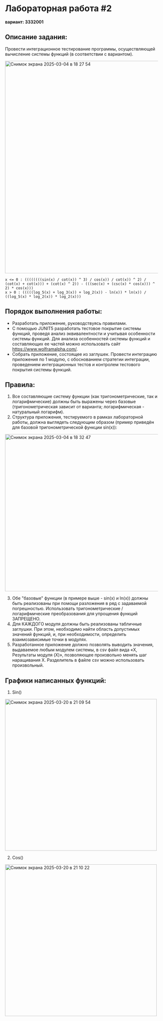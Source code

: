 # Лабораторная работа #2

**вариант: 3332001**

## Описание задания: 

Провести интеграционное тестирование программы, осуществляющей вычисление системы функций (в соответствии с вариантом).

<img width="700" alt="Снимок экрана 2025-03-04 в 18 27 54" src="https://github.com/user-attachments/assets/1ef3a310-104e-49a5-b529-e8b4788aded6" />

```
x <= 0 : ((((((((sin(x) / cot(x)) ^ 3) / cos(x)) / cot(x)) ^ 2) / (cot(x) + cot(x))) + (cot(x) ^ 2)) - (((sec(x) + (csc(x) * cos(x))) ^ 2) * cos(x)))
x > 0 : (((((log_5(x) + log_3(x)) + log_2(x)) - ln(x)) * ln(x)) / ((log_5(x) * log_2(x)) * log_2(x)))
```

## Порядок выполнения работы:

- Разработать приложение, руководствуясь правилами.
- С помощью JUNIT5 разработать тестовое покрытие системы функций, проведя анализ эквивалентности и учитывая особенности системы функций. Для анализа особенностей системы функций и составляющих ее частей можно использовать сайт https://www.wolframalpha.com/.
- Собрать приложение, состоящее из заглушек. Провести интеграцию приложения по 1 модулю, с обоснованием стратегии интеграции, проведением интеграционных тестов и контролем тестового покрытия системы функций.

## Правила: 

1. Все составляющие систему функции (как тригонометрические, так и логарифмические) должны быть выражены через базовые (тригонометрическая зависит от варианта; логарифмическая - натуральный логарифм).
2. Структура приложения, тестируемого в рамках лабораторной работы, должна выглядеть следующим образом (пример приведён для базовой тригонометрической функции sin(x)):

<img width="518" alt="Снимок экрана 2025-03-04 в 18 32 47" src="https://github.com/user-attachments/assets/5d16cd02-17f8-4693-bae4-d3ec6bf22012" />

3. Обе "базовые" функции (в примере выше - sin(x) и ln(x)) должны быть реализованы при помощи разложения в ряд с задаваемой погрешностью. Использовать тригонометрические / логарифмические преобразования для упрощения функций ЗАПРЕЩЕНО.
4. Для КАЖДОГО модуля должны быть реализованы табличные заглушки. При этом, необходимо найти область допустимых значений функций, и, при необходимости, определить взаимозависимые точки в модулях.
5. Разработанное приложение должно позволять выводить значения, выдаваемое любым модулем системы, в сsv файл вида «X, Результаты модуля (X)», позволяющее произвольно менять шаг наращивания Х. Разделитель в файле csv можно использовать произвольный.

## Графики написанных функций: 

1. Sin()

<img width="500" alt="Снимок экрана 2025-03-20 в 21 09 54" src="https://github.com/user-attachments/assets/548d6693-a6d3-43ea-95c7-074a8665a20f" />

2. Cos()
   
<img width="500" alt="Снимок экрана 2025-03-20 в 21 10 22" src="https://github.com/user-attachments/assets/f0cbddf9-ef0b-4e5d-9580-a99012f2445d" />

